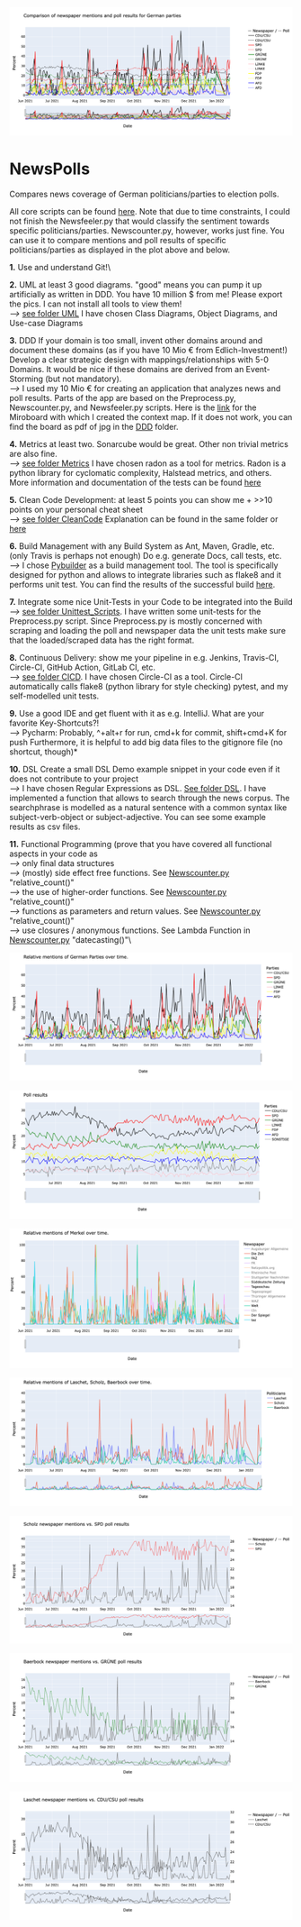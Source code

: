 ![alt text](https://github.com/SamiNenno/NewsPoll/blob/master/Images/Party_Newspaper_vs_Poll.png)


# NewsPolls


Compares news coverage of German politicians/parties to election polls.

All core scripts can be found [here](scripts). Note that due to time constraints, I could not finish the Newsfeeler.py
that would classify the sentiment towards specific politicians/parties. Newscounter.py, however, works just
fine. You can use it to compare mentions and poll results of specific politicians/parties as displayed in the
plot above and below.


**1.** Use and understand Git!\

**2.** UML at least 3 good diagrams. "good" means you can pump it up artificially as written in DDD. You have 10 million $ from me! Please export the pics. I can not install all tools to view them!\
    *-->* [see folder UML](UML) I have chosen Class Diagrams, Object Diagrams, and Use-case Diagrams

**3.** DDD If your domain is too small, invent other domains around and document these domains (as if you have 10 Mio € from Edlich-Investment!) Develop a clear strategic design with mappings/relationships with 5-0 Domains. It would be nice if these domains are derived from an Event-Storming (but not mandatory).\
    *-->* I used my 10 Mio € for creating an application that analyzes news and poll results. Parts of the app are based on the
    Preprocess.py, Newscounter.py, and Newsfeeler.py scripts. Here is the [link](https://miro.com/app/board/uXjVOVP52L4=/?invite_link_id=50506934934) for the Miroboard with which I created
    the context map. If it does not work, you can find the board as pdf of jpg in the [DDD](DDD) folder.

**4.** Metrics at least two. Sonarcube would be great. Other non trivial metrics are also fine.\
    *-->* [see folder Metrics](Metrics) I have chosen radon as a tool for metrics. Radon is a python library
    for cyclomatic complexity, Halstead metrics, and others. More information and documentation of the tests
    can be found [here](https://github.com/SamiNenno/NewsPoll/blob/1a93daafec718cc3cc2b9b5444f3245fee97510c/Metrics/Metrics_Summary.md)

**5.** Clean Code Development: at least 5 points you can show me + >>10 points on your personal cheat sheet\
    *-->* [see folder CleanCode](CleanCode) Explanation can be found in the same folder or [here](https://github.com/SamiNenno/NewsPoll/blob/56fd9289c56c24ce1abfff076c4628915275760b/CleanCode/WhyIsThisCleanCode.txt)

**6.** Build Management with any Build System as Ant, Maven, Gradle, etc. (only Travis is perhaps not enough) Do e.g. generate Docs, call tests, etc.\
    *-->* I chose [Pybuilder](https://pybuilder.io/) as a build management tool. The tool is specifically designed for python
    and allows to integrate libraries such as flake8 and it performs unit test. You can find the results of the successful build [here](https://github.com/SamiNenno/NewsPoll/blob/master/Pybuilder_doc.txt).
    

**7.** Integrate some nice Unit-Tests in your Code to be integrated into the Build\
    *-->* [see folder Unittest_Scripts](Unittest_Scripts). I have written some unit-tests for the Preprocess.py
    script. Since Preprocess.py is mostly concerned with scraping and loading the poll and newspaper data
    the unit tests make sure that the loaded/scraped data has the right format.

**8.** Continuous Delivery: show me your pipeline in e.g. Jenkins, Travis-CI, Circle-CI, GitHub Action, GitLab CI, etc.\
    *-->* [see folder CICD](CICD). I have chosen Circle-CI as a tool. Circle-CI automatically calls flake8 (python library for style checking)
    pytest, and my self-modelled unit tests.

**9.** Use a good IDE and get fluent with it as e.g. IntelliJ. What are your favorite Key-Shortcuts?!\
    *-->* Pycharm: Probably, ^+alt+r for run, cmd+k for commit, shift+cmd+K for push
        Furthermore, it is helpful to add big data files to the gitignore file (no shortcut, though)*

**10.** DSL Create a small DSL Demo example snippet in your code even if it does not contribute to your project\
    *-->* I have chosen Regular Expressions as DSL. [See folder DSL](DSL). I have implemented a function
    that allows to search through the news corpus. The searchphrase is modelled as a natural sentence with a
    common syntax like subject-verb-object or subject-adjective. You can see some example results as csv files.

**11.** Functional Programming (prove that you have covered all functional aspects in your code as\
    *-->* only final data structures\
    *-->* (mostly) side effect free functions. See [Newscounter.py](Newscounter.py) "relative_count()"\
    *-->* the use of higher-order functions. See [Newscounter.py](Newscounter.py) "relative_count()"\
    *-->* functions as parameters and return values. See [Newscounter.py](Newscounter.py) "relative_count()"\
    *-->* use closures / anonymous functions. See Lambda Function in [Newscounter.py](Newscounter.py) "datecasting()"\



![alt text](https://github.com/SamiNenno/NewsPoll/blob/master/Images/Party_Newspaper.png)

![alt text](https://github.com/SamiNenno/NewsPoll/blob/master/Images/Party_Poll.png)

![alt text](https://github.com/SamiNenno/NewsPoll/blob/master/Images/Merkel.png)

![alt text](https://github.com/SamiNenno/NewsPoll/blob/master/Images/Laschet_Scholz_Baerbock.png)

![alt text](https://github.com/SamiNenno/NewsPoll/blob/master/Images/Scholz_vs_SPD.png)

![alt text](https://github.com/SamiNenno/NewsPoll/blob/master/Images/Baerboch_vs_Gruen.png)

![alt text](https://github.com/SamiNenno/NewsPoll/blob/master/Images/Laschet_vs_CDU.png)
